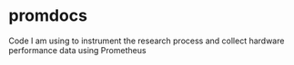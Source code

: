 # promdocs
Code I am using to instrument the research process and collect hardware performance data using Prometheus

